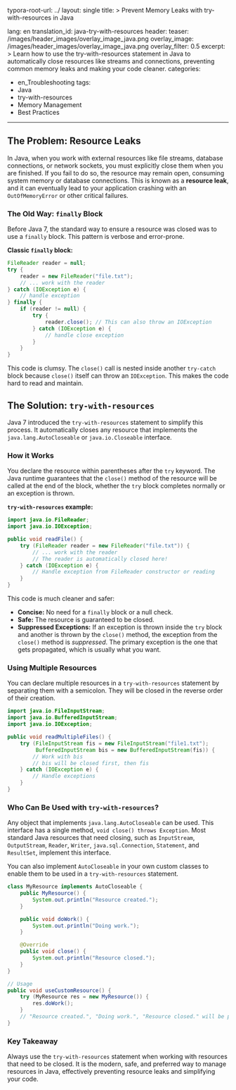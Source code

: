 typora-root-url: ../
layout: single
title: >
   Prevent Memory Leaks with try-with-resources in Java

lang: en
translation_id: java-try-with-resources
header:
   teaser: /images/header_images/overlay_image_java.png
   overlay_image: /images/header_images/overlay_image_java.png
   overlay_filter: 0.5
excerpt: >
    Learn how to use the try-with-resources statement in Java to automatically close resources like streams and connections, preventing common memory leaks and making your code cleaner.
categories:
  - en_Troubleshooting
tags:
  - Java
  - try-with-resources
  - Memory Management
  - Best Practices
---
## The Problem: Resource Leaks

In Java, when you work with external resources like file streams, database connections, or network sockets, you must explicitly close them when you are finished. If you fail to do so, the resource may remain open, consuming system memory or database connections. This is known as a **resource leak**, and it can eventually lead to your application crashing with an `OutOfMemoryError` or other critical failures.

### The Old Way: `finally` Block

Before Java 7, the standard way to ensure a resource was closed was to use a `finally` block. This pattern is verbose and error-prone.

**Classic `finally` block:**
```java
FileReader reader = null;
try {
    reader = new FileReader("file.txt");
    // ... work with the reader
} catch (IOException e) {
    // handle exception
} finally {
    if (reader != null) {
        try {
            reader.close(); // This can also throw an IOException
        } catch (IOException e) {
            // handle close exception
        }
    }
}
```

This code is clumsy. The `close()` call is nested inside another `try-catch` block because `close()` itself can throw an `IOException`. This makes the code hard to read and maintain.

## The Solution: `try-with-resources`

Java 7 introduced the `try-with-resources` statement to simplify this process. It automatically closes any resource that implements the `java.lang.AutoCloseable` or `java.io.Closeable` interface.

### How it Works

You declare the resource within parentheses after the `try` keyword. The Java runtime guarantees that the `close()` method of the resource will be called at the end of the block, whether the `try` block completes normally or an exception is thrown.

**`try-with-resources` example:**
```java
import java.io.FileReader;
import java.io.IOException;

public void readFile() {
    try (FileReader reader = new FileReader("file.txt")) {
        // ... work with the reader
        // The reader is automatically closed here!
    } catch (IOException e) {
        // Handle exception from FileReader constructor or reading
    }
}
```

This code is much cleaner and safer:
- **Concise:** No need for a `finally` block or a null check.
- **Safe:** The resource is guaranteed to be closed.
- **Suppressed Exceptions:** If an exception is thrown inside the `try` block and another is thrown by the `close()` method, the exception from the `close()` method is *suppressed*. The primary exception is the one that gets propagated, which is usually what you want.

### Using Multiple Resources

You can declare multiple resources in a `try-with-resources` statement by separating them with a semicolon. They will be closed in the reverse order of their creation.

```java
import java.io.FileInputStream;
import java.io.BufferedInputStream;
import java.io.IOException;

public void readMultipleFiles() {
    try (FileInputStream fis = new FileInputStream("file1.txt");
         BufferedInputStream bis = new BufferedInputStream(fis)) {
        // Work with bis
        // bis will be closed first, then fis
    } catch (IOException e) {
        // Handle exceptions
    }
}
```

### Who Can Be Used with `try-with-resources`?

Any object that implements `java.lang.AutoCloseable` can be used. This interface has a single method, `void close() throws Exception`. Most standard Java resources that need closing, such as `InputStream`, `OutputStream`, `Reader`, `Writer`, `java.sql.Connection`, `Statement`, and `ResultSet`, implement this interface.

You can also implement `AutoCloseable` in your own custom classes to enable them to be used in a `try-with-resources` statement.

```java
class MyResource implements AutoCloseable {
    public MyResource() {
        System.out.println("Resource created.");
    }

    public void doWork() {
        System.out.println("Doing work.");
    }

    @Override
    public void close() {
        System.out.println("Resource closed.");
    }
}

// Usage
public void useCustomResource() {
    try (MyResource res = new MyResource()) {
        res.doWork();
    }
    // "Resource created.", "Doing work.", "Resource closed." will be printed.
}
```

### Key Takeaway

Always use the `try-with-resources` statement when working with resources that need to be closed. It is the modern, safe, and preferred way to manage resources in Java, effectively preventing resource leaks and simplifying your code.

